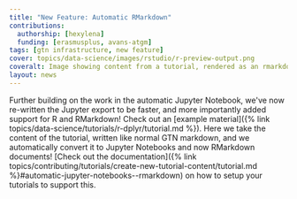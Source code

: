 ```yaml
---
title: "New Feature: Automatic RMarkdown"
contributions:
  authorship: [hexylena]
  funding: [erasmusplus, avans-atgm]
tags: [gtn infrastructure, new feature]
cover: topics/data-science/images/rstudio/r-preview-output.png
coveralt: Image showing content from a tutorial, rendered as an rmarkdown html via knitting. A table of contents appears on the left, and code and outputs on the right.
layout: news
---
```


Further building on the work in the automatic Jupyter Notebook, we've now re-written the Jupyter export to be faster, and more importantly added support for R and RMarkdown! Check out an [example material]({% link topics/data-science/tutorials/r-dplyr/tutorial.md %}). Here we take the content of the tutorial, written like normal GTN markdown, and we automatically convert it to Jupyter Notebooks and now RMarkdown documents! [Check out the documentation]({% link topics/contributing/tutorials/create-new-tutorial-content/tutorial.md %}#automatic-jupyter-notebooks--rmarkdown) on how to setup your tutorials to support this.
